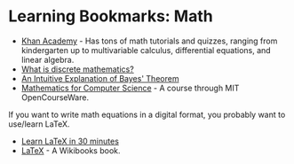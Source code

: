 # Learning Bookmarks: Math

* [Khan Academy](https://www.khanacademy.org/math) - Has tons of math tutorials and quizzes, ranging from kindergarten up to multivariable calculus, differential equations, and linear algebra.
* [What is discrete mathematics?](https://en.wikipedia.org/wiki/Discrete_mathematics)
* [An Intuitive Explanation of Bayes' Theorem](http://yudkowsky.net/rational/bayes)
* [Mathematics for Computer Science](http://ocw.mit.edu/courses/electrical-engineering-and-computer-science/6-042j-mathematics-for-computer-science-fall-2010/) - A course through MIT OpenCourseWare.

If you want to write math equations in a digital format, you probably want to use/learn LaTeX.

* [Learn LaTeX in 30 minutes]( https://www.sharelatex.com/learn/Learn_LaTeX_in_30_minutes)
* [LaTeX](https://en.wikibooks.org/wiki/LaTeX) - A Wikibooks book.
